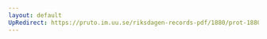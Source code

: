 ```yaml
---
layout: default
UpRedirect: https://pruto.im.uu.se/riksdagen-records-pdf/1880/prot-1880--fk--012/prot-1880--fk--012_005.pdf
---
```

